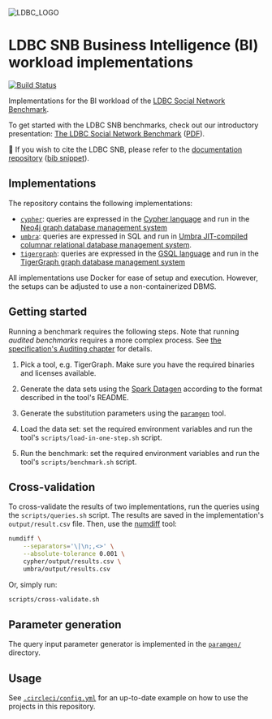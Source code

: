 ![LDBC_LOGO](https://raw.githubusercontent.com/wiki/ldbc/ldbc_snb_datagen/images/ldbc-logo.png)

# LDBC SNB Business Intelligence (BI) workload implementations

[![Build Status](https://circleci.com/gh/ldbc/ldbc_snb_bi.svg?style=svg)](https://circleci.com/gh/ldbc/ldbc_snb_bi)

Implementations for the BI workload of the [LDBC Social Network Benchmark](https://ldbcouncil.org/ldbc_snb_docs/).

To get started with the LDBC SNB benchmarks, check out our introductory presentation: [The LDBC Social Network Benchmark](https://docs.google.com/presentation/d/1p-nuHarSOKCldZ9iEz__6_V3sJ5kbGWlzZHusudW_Cc/) ([PDF](https://ldbcouncil.org/docs/presentations/ldbc-snb-2021-12.pdf)).

:scroll: If you wish to cite the LDBC SNB, please refer to the [documentation repository](https://github.com/ldbc/ldbc_snb_docs#how-to-cite-ldbc-benchmarks) ([bib snippet](https://github.com/ldbc/ldbc_snb_docs/blob/dev/bib/specification.bib)).

## Implementations

The repository contains the following implementations:

* [`cypher`](cypher/): queries are expressed in the [Cypher language](https://neo4j.com/developer/cypher/) and run in the [Neo4j graph database management system](https://dbdb.io/db/neo4j)
* [`umbra`](umbra/): queries are expressed in SQL and run in [Umbra JIT-compiled columnar relational database management system](https://dbdb.io/db/umbra).
* [`tigergraph`](tigergraph/): queries are expressed in the [GSQL language](https://www.tigergraph.com/gsql/) and run in the [TigerGraph graph database management system](https://tigergraph.com/)

All implementations use Docker for ease of setup and execution. However, the setups can be adjusted to use a non-containerized DBMS.

## Getting started

Running a benchmark requires the following steps. Note that running _audited benchmarks_ requires a more complex process. See [the specification's Auditing chapter](https://ldbcouncil.org/ldbc_snb_docs/ldbc-snb-specification.pdf#chapter.7) for details.

1. Pick a tool, e.g. TigerGraph. Make sure you have the required binaries and licenses available.

1. Generate the data sets using the [Spark Datagen](https://github.com/ldbc/ldbc_snb_datagen_spark/) according to the format described in the tool's README.

1. Generate the substitution parameters using the [`paramgen`](paramgen/) tool.

1. Load the data set: set the required environment variables and run the tool's `scripts/load-in-one-step.sh` script.

1. Run the benchmark: set the required environment variables and run the tool's `scripts/benchmark.sh` script.

## Cross-validation

To cross-validate the results of two implementations, run the queries using the `scripts/queries.sh` script. The results are saved in the implementation's `output/result.csv` file.
Then, use the [numdiff](scripts/numdiff.md) tool:

```bash
numdiff \
    --separators='\|\n;,<>' \
    --absolute-tolerance 0.001 \
    cypher/output/results.csv \
    umbra/output/results.csv
```

Or, simply run:

```bash
scripts/cross-validate.sh
```

## Parameter generation

The query input parameter generator is implemented in the [`paramgen/`](paramgen/) directory.

## Usage

See [`.circleci/config.yml`](.circleci/config.yml) for an up-to-date example on how to use the projects in this repository.
